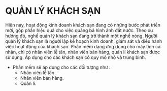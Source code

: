 # QUẢN LÝ KHÁCH SẠN 
 
Hiện nay, hoạt động kinh doanh khách sạn đang có những bước phát triển mới, góp phần hiệu quả cho việc quảng bá hình ảnh đất nước. Theo xu hướng đó, nghề quản lý khách sạn đang trở thành một nghề nóng. Người quản lý khách sạn là người lập kế hoạch kinh doanh, giám sát và điều hành việc hoạt động của khách sạn. Phần mềm dạng ứng dụng cho máy tính cá nhân, chỉ có nhân viên lễ tân, nhân viên bán hàng, quản lí khách sạn được sử dụng. Áp dụng cho các khách sạn có quy mô nhỏ và trung binh.

- Phần mềm sẽ áp dụng cho các đối tượng như :
   + Nhân viên lễ tân.
   + Nhân viên bán hàng.
   + Quản lí.
   
